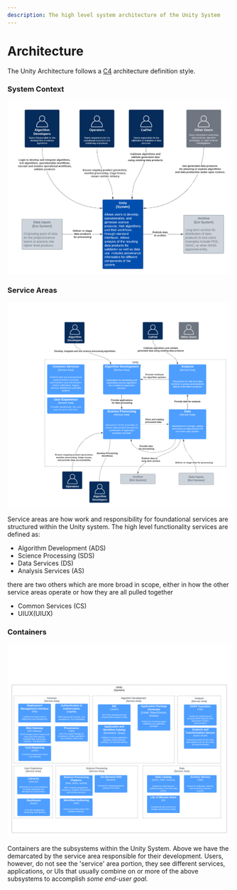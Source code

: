 ```yaml
---
description: The high level system architecture of the Unity System
---
```


# Architecture

The Unity Architecture follows a [C4](https://c4model.com/) architecture definition style.

### System Context

![](../.gitbook/assets/Context.png)

### Service Areas&#x20;

![](<../.gitbook/assets/Service Areas.png>)

Service areas are how work and responsibility for foundational services are structured within the Unity system. The high level functionality services are defined as:

* Algorithm Development (ADS)
* Science Processing (SDS)
* Data Services (DS)
* Analysis Services (AS)

there are two others which are more broad in scope, either in how the other service areas operate or how they are all pulled together

* Common Services (CS)
* UIUX(UIUX)

### Containers

![](../.gitbook/assets/Containers.png)

Containers are the subsystems within the Unity System. Above we have the demarcated by the service area responsible for their development. Users, however, do not see the 'service' area portion, they see different services, applications, or UIs that usually combine on or more of the above subsystems to accomplish _some end-user goal._
